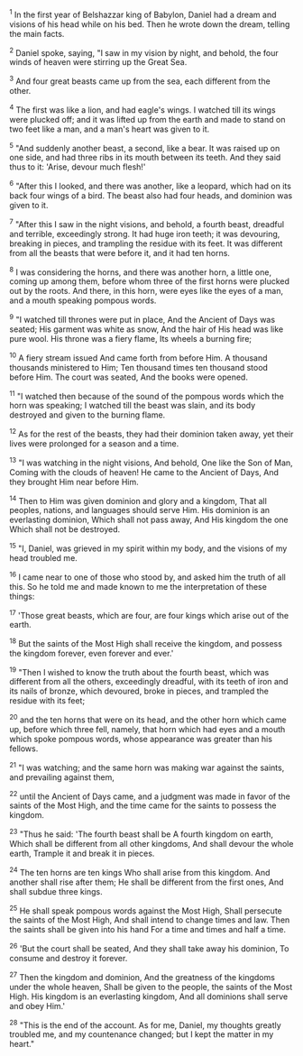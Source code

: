 <sup>1</sup> 
In the first year of Belshazzar king of Babylon, Daniel had a dream and visions of his head while on his bed. Then he wrote down the dream, telling the main facts. 

<sup>2</sup> 
Daniel spoke, saying, "I saw in my vision by night, and behold, the four winds of heaven were stirring up the Great Sea. 

<sup>3</sup> 
And four great beasts came up from the sea, each different from the other. 

<sup>4</sup> 
The first was like a lion, and had eagle's wings. I watched till its wings were plucked off; and it was lifted up from the earth and made to stand on two feet like a man, and a man's heart was given to it. 

<sup>5</sup> 
"And suddenly another beast, a second, like a bear. It was raised up on one side, and had three ribs in its mouth between its teeth. And they said thus to it: 'Arise, devour much flesh!' 

<sup>6</sup> 
"After this I looked, and there was another, like a leopard, which had on its back four wings of a bird. The beast also had four heads, and dominion was given to it. 

<sup>7</sup> 
"After this I saw in the night visions, and behold, a fourth beast, dreadful and terrible, exceedingly strong. It had huge iron teeth; it was devouring, breaking in pieces, and trampling the residue with its feet. It was different from all the beasts that were before it, and it had ten horns. 

<sup>8</sup> 
I was considering the horns, and there was another horn, a little one, coming up among them, before whom three of the first horns were plucked out by the roots. And there, in this horn, were eyes like the eyes of a man, and a mouth speaking pompous words.

<sup>9</sup> 
"I watched till thrones were put in place, And the Ancient of Days was seated; His garment was white as snow, And the hair of His head was like pure wool. His throne was a fiery flame, Its wheels a burning fire; 

<sup>10</sup> 
A fiery stream issued And came forth from before Him. A thousand thousands ministered to Him; Ten thousand times ten thousand stood before Him. The court was seated, And the books were opened. 

<sup>11</sup> 
"I watched then because of the sound of the pompous words which the horn was speaking; I watched till the beast was slain, and its body destroyed and given to the burning flame. 

<sup>12</sup> 
As for the rest of the beasts, they had their dominion taken away, yet their lives were prolonged for a season and a time. 

<sup>13</sup> 
"I was watching in the night visions, And behold, One like the Son of Man, Coming with the clouds of heaven! He came to the Ancient of Days, And they brought Him near before Him. 

<sup>14</sup> 
Then to Him was given dominion and glory and a kingdom, That all peoples, nations, and languages should serve Him. His dominion is an everlasting dominion, Which shall not pass away, And His kingdom the one Which shall not be destroyed.

<sup>15</sup> 
"I, Daniel, was grieved in my spirit within my body, and the visions of my head troubled me. 

<sup>16</sup> 
I came near to one of those who stood by, and asked him the truth of all this. So he told me and made known to me the interpretation of these things: 

<sup>17</sup> 
'Those great beasts, which are four, are four kings which arise out of the earth. 

<sup>18</sup> 
But the saints of the Most High shall receive the kingdom, and possess the kingdom forever, even forever and ever.' 

<sup>19</sup> 
"Then I wished to know the truth about the fourth beast, which was different from all the others, exceedingly dreadful, with its teeth of iron and its nails of bronze, which devoured, broke in pieces, and trampled the residue with its feet; 

<sup>20</sup> 
and the ten horns that were on its head, and the other horn which came up, before which three fell, namely, that horn which had eyes and a mouth which spoke pompous words, whose appearance was greater than his fellows. 

<sup>21</sup> 
"I was watching; and the same horn was making war against the saints, and prevailing against them, 

<sup>22</sup> 
until the Ancient of Days came, and a judgment was made in favor of the saints of the Most High, and the time came for the saints to possess the kingdom. 

<sup>23</sup> 
"Thus he said: 'The fourth beast shall be A fourth kingdom on earth, Which shall be different from all other kingdoms, And shall devour the whole earth, Trample it and break it in pieces. 

<sup>24</sup> 
The ten horns are ten kings Who shall arise from this kingdom. And another shall rise after them; He shall be different from the first ones, And shall subdue three kings. 

<sup>25</sup> 
He shall speak pompous words against the Most High, Shall persecute the saints of the Most High, And shall intend to change times and law. Then the saints shall be given into his hand For a time and times and half a time. 

<sup>26</sup> 
'But the court shall be seated, And they shall take away his dominion, To consume and destroy it forever. 

<sup>27</sup> 
Then the kingdom and dominion, And the greatness of the kingdoms under the whole heaven, Shall be given to the people, the saints of the Most High. His kingdom is an everlasting kingdom, And all dominions shall serve and obey Him.' 

<sup>28</sup> 
"This is the end of the account. As for me, Daniel, my thoughts greatly troubled me, and my countenance changed; but I kept the matter in my heart."